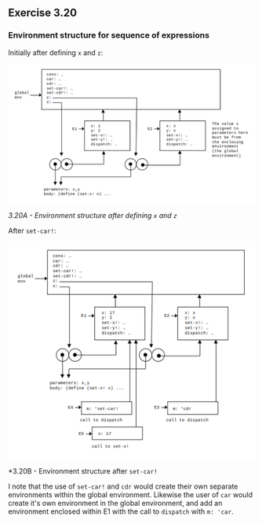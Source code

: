 ## Exercise 3.20

### Environment structure for sequence of expressions

Initially after defining `x` and `z`:

![Environment structure after defining `x` and `z`](img/3-20A.png)

*3.20A - Environment structure after defining `x` and `z`*

After `set-car!`:

![Environment structure after `set-car!`](img/3-20B.png)

*3.20B - Environment structure after `set-car!`

I note that the use of `set-car!` and `cdr` would create their own separate environments within the global environment. Likewise the user of `car` would create it's own environment in the global environment, and add an environment enclosed within E1 with the call to `dispatch` with `m: 'car`.